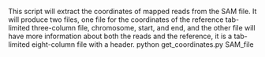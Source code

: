 This script will extract the coordinates of mapped reads from the SAM file. It will produce two files, one file for the coordinates of the reference tab-limited three-column file, chromosome, start, and end, and the other file will have more information about both the reads and the reference, it is a tab-limited eight-column file with a header. 
python get_coordinates.py SAM_file
